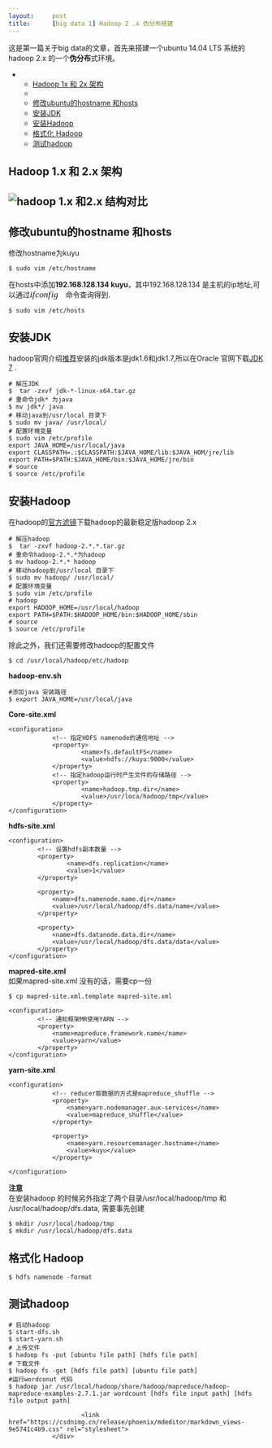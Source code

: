 ```yaml
---
layout:     post
title:      [big data 1] Hadoop 2 .x 伪分布搭建
---
```

<div id="article_content" class="article_content clearfix csdn-tracking-statistics" data-pid="blog" data-mod="popu_307" data-dsm="post">
								            <div id="content_views" class="markdown_views prism-atom-one-dark">
							<!-- flowchart 箭头图标 勿删 -->
							<svg xmlns="http://www.w3.org/2000/svg" style="display: none;"><path stroke-linecap="round" d="M5,0 0,2.5 5,5z" id="raphael-marker-block" style="-webkit-tap-highlight-color: rgba(0, 0, 0, 0);"></path></svg>
							<p>这是第一篇关于big data的文章，首先来搭建一个ubuntu 14.04 LTS 系统的hadoop 2.x 的一个<strong>伪分布</strong>式环境。</p>

<p></p><div class="toc">
<ul>
<li><ul>
<li><a href="#hadoop-1x-%E5%92%8C-2x-%E6%9E%B6%E6%9E%84" rel="nofollow">Hadoop 1x 和 2x 架构</a></li>
<li>
<li><a href="#%E4%BF%AE%E6%94%B9ubuntu%E7%9A%84hostname-%E5%92%8Chosts" rel="nofollow">修改ubuntu的hostname 和hosts</a></li>
<li><a href="#%E5%AE%89%E8%A3%85jdk" rel="nofollow">安装JDK</a></li>
<li><a href="#%E5%AE%89%E8%A3%85hadoop" rel="nofollow">安装Hadoop</a></li>
<li><a href="#%E6%A0%BC%E5%BC%8F%E5%8C%96-hadoop" rel="nofollow">格式化 Hadoop</a></li>
<li><a href="#%E6%B5%8B%E8%AF%95hadoop" rel="nofollow">测试hadoop</a></li>
</ul>
</li>
</ul>
</div>


<h2 id="hadoop-1x-和-2x-架构">Hadoop 1.x 和 2.x 架构</h2>



<h2 id="title-1"><img src="https://img-blog.csdn.net/20151110155859639" alt=" hadoop 1.x 和2.x 结构对比" title=""></h2>



<h2 id="修改ubuntu的hostname-和hosts">修改ubuntu的hostname 和hosts</h2>

<p>修改hostname为kuyu</p>



<pre class="prettyprint"><code class="language-shell hljs bash">$ <span class="hljs-built_in">sudo</span> vim /etc/hostname</code></pre>

<p>在hosts中添加<strong>192.168.128.134 kuyu</strong>，其中192.168.128.134 是主机的ip地址,可以通过<span class="MathJax_Preview"></span><span style="" aria-readonly="true" role="textbox" id="MathJax-Element-1-Frame" class="MathJax"><nobr><span style="width: 4.75em; display: inline-block;" id="MathJax-Span-1" class="math"><span style="display: inline-block; position: relative; width: 3.787em; height: 0px; font-size: 125%;"><span style="position: absolute; clip: rect(1.802em, 1000em, 3.032em, -0.459em); top: -2.667em; left: 0em;"><span id="MathJax-Span-2" class="mrow"><span style="font-family: MathJax_Math; font-style: italic;" id="MathJax-Span-3" class="mi">i</span><span style="font-family: MathJax_Math; font-style: italic;" id="MathJax-Span-4" class="mi">f<span style="display: inline-block; overflow: hidden; height: 1px; width: 0.06em;"></span></span><span style="font-family: MathJax_Math; font-style: italic;" id="MathJax-Span-5" class="mi">c</span><span style="font-family: MathJax_Math; font-style: italic;" id="MathJax-Span-6" class="mi">o</span><span style="font-family: MathJax_Math; font-style: italic;" id="MathJax-Span-7" class="mi">n</span><span style="font-family: MathJax_Math; font-style: italic;" id="MathJax-Span-8" class="mi">f<span style="display: inline-block; overflow: hidden; height: 1px; width: 0.06em;"></span></span><span style="font-family: MathJax_Math; font-style: italic;" id="MathJax-Span-9" class="mi">i</span><span style="font-family: MathJax_Math; font-style: italic;" id="MathJax-Span-10" class="mi">g<span style="display: inline-block; overflow: hidden; height: 1px; width: 0.003em;"></span></span></span><span style="display: inline-block; width: 0px; height: 2.667em;"></span></span></span><span style="border-left: 0em solid; display: inline-block; overflow: hidden; width: 0px; height: 1.271em; vertical-align: -0.323em;"></span></span></nobr></span><script id="MathJax-Element-1" type="math/tex">ifconfig</script> 命令查询得到.</p>



<pre class="prettyprint"><code class="language-shell hljs bash">$ <span class="hljs-built_in">sudo</span> vim /etc/hosts</code></pre>



<h2 id="安装jdk">安装JDK</h2>

<p>hadoop官网介绍<a href="http://wiki.apache.org/hadoop/HadoopJavaVersions" rel="nofollow">推荐</a>安装的jdk版本是jdk1.6和jdk1.7,所以在Oracle 官网下载<a href="http://www.oracle.com/technetwork/java/javase/downloads/jdk7-downloads-1880260.html" rel="nofollow">JDK 7</a> .</p>



<pre class="prettyprint"><code class="language-shell hljs bash"><span class="hljs-comment"># 解压JDK</span>
$  tar -zxvf jdk-*-linux-x64.tar.gz
<span class="hljs-comment"># 重命令jdk* 为java</span>
$ mv jdk*/ java
<span class="hljs-comment"># 移动java到/usr/local 目录下</span>
$ <span class="hljs-built_in">sudo</span> mv java/ /usr/local/
<span class="hljs-comment"># 配置环境变量</span>
$ <span class="hljs-built_in">sudo</span> vim /etc/profile 
<span class="hljs-keyword">export</span> JAVA_HOME=/usr/local/java
<span class="hljs-keyword">export</span> CLASSPATH=.:<span class="hljs-variable">$CLASSPATH</span>:<span class="hljs-variable">$JAVA_HOME</span>/lib:<span class="hljs-variable">$JAVA_HOM</span>/jre/lib
<span class="hljs-keyword">export</span> PATH=<span class="hljs-variable">$PATH</span>:<span class="hljs-variable">$JAVA_HOME</span>/bin:<span class="hljs-variable">$JAVA_HOME</span>/jre/bin
<span class="hljs-comment"># source </span>
$ <span class="hljs-built_in">source</span> /etc/profile</code></pre>



<h2 id="安装hadoop">安装Hadoop</h2>

<p>在hadoop的<a href="http://archive.apache.org/dist/" rel="nofollow">官方滤镜</a>下载hadoop的最新稳定版hadoop 2.x </p>



<pre class="prettyprint"><code class="language-shell hljs bash"><span class="hljs-comment"># 解压hadoop</span>
$  tar -zxvf hadoop-<span class="hljs-number">2</span>.*.*.tar.gz
<span class="hljs-comment"># 重命令hadoop-2.*.*为hadoop</span>
$ mv hadoop-<span class="hljs-number">2</span>.*.* hadoop
<span class="hljs-comment"># 移动hadoop到/usr/local 目录下</span>
$ <span class="hljs-built_in">sudo</span> mv hadoop/ /usr/local/
<span class="hljs-comment"># 配置环境变量</span>
$ <span class="hljs-built_in">sudo</span> vim /etc/profile 
<span class="hljs-comment"># hadoop</span>
<span class="hljs-keyword">export</span> HADOOP_HOME=/usr/local/hadoop
<span class="hljs-keyword">export</span> PATH=<span class="hljs-variable">$PATH</span>:<span class="hljs-variable">$HADOOP_HOME</span>/bin:<span class="hljs-variable">$HADOOP_HOME</span>/sbin    
<span class="hljs-comment"># source </span>
$ <span class="hljs-built_in">source</span> /etc/profile</code></pre>

<p>除此之外，我们还需要修改hadoop的配置文件</p>



<pre class="prettyprint"><code class="language-shell hljs bash">$ <span class="hljs-built_in">cd</span> /usr/local/hadoop/etc/hadoop</code></pre>

<p><strong>hadoop-env.sh</strong> </p>



<pre class="prettyprint"><code class="language-shell hljs ruby"><span class="hljs-comment">#添加java 安装路径</span>
<span class="hljs-variable">$ </span>export <span class="hljs-constant">JAVA_HOME</span>=<span class="hljs-regexp">/usr/local</span><span class="hljs-regexp">/java</span></code></pre>

<p><strong>Core-site.xml</strong></p>



<pre class="prettyprint"><code class="language-xml hljs "><span class="hljs-tag">&lt;<span class="hljs-title">configuration</span>&gt;</span>
            <span class="hljs-comment">&lt;!-- 指定HDFS namenode的通信地址 --&gt;</span>
            <span class="hljs-tag">&lt;<span class="hljs-title">property</span>&gt;</span>
                    <span class="hljs-tag">&lt;<span class="hljs-title">name</span>&gt;</span>fs.defaultFS<span class="hljs-tag">&lt;/<span class="hljs-title">name</span>&gt;</span>
                    <span class="hljs-tag">&lt;<span class="hljs-title">value</span>&gt;</span>hdfs://kuyu:9000<span class="hljs-tag">&lt;/<span class="hljs-title">value</span>&gt;</span>
            <span class="hljs-tag">&lt;/<span class="hljs-title">property</span>&gt;</span>
            <span class="hljs-comment">&lt;!-- 指定hadoop运行时产生文件的存储路径 --&gt;</span>
            <span class="hljs-tag">&lt;<span class="hljs-title">property</span>&gt;</span>
                    <span class="hljs-tag">&lt;<span class="hljs-title">name</span>&gt;</span>hadoop.tmp.dir<span class="hljs-tag">&lt;/<span class="hljs-title">name</span>&gt;</span>
                    <span class="hljs-tag">&lt;<span class="hljs-title">value</span>&gt;</span>/usr/loca/hadoop/tmp<span class="hljs-tag">&lt;/<span class="hljs-title">value</span>&gt;</span>
            <span class="hljs-tag">&lt;/<span class="hljs-title">property</span>&gt;</span>
<span class="hljs-tag">&lt;/<span class="hljs-title">configuration</span>&gt;</span></code></pre>

<p><strong>hdfs-site.xml</strong></p>



<pre class="prettyprint"><code class="language-xml hljs "><span class="hljs-tag">&lt;<span class="hljs-title">configuration</span>&gt;</span>
        <span class="hljs-comment">&lt;!-- 设置hdfs副本数量 --&gt;</span>
        <span class="hljs-tag">&lt;<span class="hljs-title">property</span>&gt;</span>
                <span class="hljs-tag">&lt;<span class="hljs-title">name</span>&gt;</span>dfs.replication<span class="hljs-tag">&lt;/<span class="hljs-title">name</span>&gt;</span>
                <span class="hljs-tag">&lt;<span class="hljs-title">value</span>&gt;</span>1<span class="hljs-tag">&lt;/<span class="hljs-title">value</span>&gt;</span>
        <span class="hljs-tag">&lt;/<span class="hljs-title">property</span>&gt;</span>

        <span class="hljs-tag">&lt;<span class="hljs-title">property</span>&gt;</span>
            <span class="hljs-tag">&lt;<span class="hljs-title">name</span>&gt;</span>dfs.namenode.name.dir<span class="hljs-tag">&lt;/<span class="hljs-title">name</span>&gt;</span>
            <span class="hljs-tag">&lt;<span class="hljs-title">value</span>&gt;</span>/usr/local/hadoop/dfs.data/name<span class="hljs-tag">&lt;/<span class="hljs-title">value</span>&gt;</span>
        <span class="hljs-tag">&lt;/<span class="hljs-title">property</span>&gt;</span>

        <span class="hljs-tag">&lt;<span class="hljs-title">property</span>&gt;</span>
            <span class="hljs-tag">&lt;<span class="hljs-title">name</span>&gt;</span>dfs.datanode.data.dir<span class="hljs-tag">&lt;/<span class="hljs-title">name</span>&gt;</span>
            <span class="hljs-tag">&lt;<span class="hljs-title">value</span>&gt;</span>/usr/local/hadoop/dfs.data/data<span class="hljs-tag">&lt;/<span class="hljs-title">value</span>&gt;</span>
        <span class="hljs-tag">&lt;/<span class="hljs-title">property</span>&gt;</span>
<span class="hljs-tag">&lt;/<span class="hljs-title">configuration</span>&gt;</span>
</code></pre>

<p><strong>mapred-site.xml</strong> <br>
如果mapred-site.xml 没有的话，需要cp一份</p>



<pre class="prettyprint"><code class="language-shell hljs avrasm">$ <span class="hljs-keyword">cp</span> mapred-site<span class="hljs-preprocessor">.xml</span><span class="hljs-preprocessor">.template</span> mapred-site<span class="hljs-preprocessor">.xml</span></code></pre>



<pre class="prettyprint"><code class="language-xml hljs "><span class="hljs-tag">&lt;<span class="hljs-title">configuration</span>&gt;</span>
        <span class="hljs-comment">&lt;!-- 通知框架MR使用YARN --&gt;</span>
        <span class="hljs-tag">&lt;<span class="hljs-title">property</span>&gt;</span>
            <span class="hljs-tag">&lt;<span class="hljs-title">name</span>&gt;</span>mapreduce.framework.name<span class="hljs-tag">&lt;/<span class="hljs-title">name</span>&gt;</span>
            <span class="hljs-tag">&lt;<span class="hljs-title">value</span>&gt;</span>yarn<span class="hljs-tag">&lt;/<span class="hljs-title">value</span>&gt;</span>
        <span class="hljs-tag">&lt;/<span class="hljs-title">property</span>&gt;</span>
<span class="hljs-tag">&lt;/<span class="hljs-title">configuration</span>&gt;</span></code></pre>

<p><strong>yarn-site.xml</strong></p>



<pre class="prettyprint"><code class="language-xml hljs "><span class="hljs-tag">&lt;<span class="hljs-title">configuration</span>&gt;</span>
            <span class="hljs-comment">&lt;!-- reducer取数据的方式是mapreduce_shuffle --&gt;</span>
            <span class="hljs-tag">&lt;<span class="hljs-title">property</span>&gt;</span>
                <span class="hljs-tag">&lt;<span class="hljs-title">name</span>&gt;</span>yarn.nodemanager.aux-services<span class="hljs-tag">&lt;/<span class="hljs-title">name</span>&gt;</span>
                <span class="hljs-tag">&lt;<span class="hljs-title">value</span>&gt;</span>mapreduce_shuffle<span class="hljs-tag">&lt;/<span class="hljs-title">value</span>&gt;</span>
            <span class="hljs-tag">&lt;/<span class="hljs-title">property</span>&gt;</span>

            <span class="hljs-tag">&lt;<span class="hljs-title">property</span>&gt;</span>
                <span class="hljs-tag">&lt;<span class="hljs-title">name</span>&gt;</span>yarn.resourcemanager.hostname<span class="hljs-tag">&lt;/<span class="hljs-title">name</span>&gt;</span>
                <span class="hljs-tag">&lt;<span class="hljs-title">value</span>&gt;</span>kuyu<span class="hljs-tag">&lt;/<span class="hljs-title">value</span>&gt;</span>
            <span class="hljs-tag">&lt;/<span class="hljs-title">property</span>&gt;</span>

<span class="hljs-tag">&lt;/<span class="hljs-title">configuration</span>&gt;</span></code></pre>

<p><strong>注意</strong> <br>
在安装hadoop 的时候另外指定了两个目录/usr/local/hadoop/tmp 和 /usr/local/hadoop/dfs.data, 需要事先创建</p>



<pre class="prettyprint"><code class="language-shell hljs perl">$ <span class="hljs-keyword">mkdir</span> /usr/<span class="hljs-keyword">local</span>/hadoop/tmp
$ <span class="hljs-keyword">mkdir</span> /usr/<span class="hljs-keyword">local</span>/hadoop/dfs.data</code></pre>



<h2 id="格式化-hadoop">格式化 Hadoop</h2>



<pre class="prettyprint"><code class="language-shell hljs ruby"><span class="hljs-variable">$ </span>hdfs namenode -format</code></pre>



<h2 id="测试hadoop">测试hadoop</h2>



<pre class="prettyprint"><code class="language-shell hljs livecodeserver"><span class="hljs-comment"># 启动hadoop</span>
$ start-dfs.sh
$ start-yarn.sh
<span class="hljs-comment"># 上传文件</span>
$ hadoop fs -<span class="hljs-built_in">put</span> [ubuntu <span class="hljs-built_in">file</span> path] [hdfs <span class="hljs-built_in">file</span> path]
<span class="hljs-comment"># 下载文件</span>
$ hadoop fs -<span class="hljs-built_in">get</span> [hdfs <span class="hljs-built_in">file</span> path] [ubuntu <span class="hljs-built_in">file</span> path]
<span class="hljs-comment">#运行wordconut 代码</span>
$ hadoop jar /usr/<span class="hljs-built_in">local</span>/hadoop/share/hadoop/mapreduce/hadoop-mapreduce-examples-<span class="hljs-number">2.7</span><span class="hljs-number">.1</span>.jar wordcount [hdfs <span class="hljs-built_in">file</span> input path] [hdfs <span class="hljs-built_in">file</span> output path]</code></pre>            </div>
						<link href="https://csdnimg.cn/release/phoenix/mdeditor/markdown_views-9e5741c4b9.css" rel="stylesheet">
                </div>